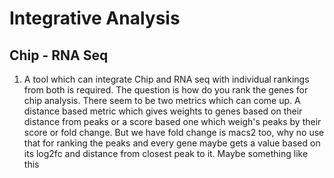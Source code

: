 # Integrative Analysis

## Chip - RNA Seq

1. A tool which can integrate Chip and RNA seq with individual rankings from both is required. The question is how do you rank the genes for chip analysis. There seem to be two metrics which can come up. A distance based metric which gives weights to genes based on their distance from peaks or a score based one which weigh's peaks by their score or fold change. But we have fold change is macs2 too, why no use that for ranking the peaks and every gene maybe gets a value based on its log2fc and distance from closest peak to it. Maybe something like this

